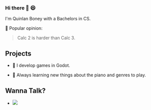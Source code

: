 ### Hi there 👋 :smile:

I'm Quinlan Boney with a Bachelors in CS.

🤔 Popular opinion: 

> Calc 2 is harder than Calc 3.

## Projects

- 🌱 I develop games in Godot.
<!--- ⚡ I have my own [website](https://hashtagornah.github.io/) as a hub about _me_!-->
- 💬 Always learning new things about the piano and genres to play.

## Wanna Talk?

- <a href="https://www.linkedin.com/in/quinlan-boney-0300391b5/">
    <img src="https://img.shields.io/badge/LinkedIn-black?color=black&style=for-the-badge&logo=Linkedin"/>
  </a>


<!--
**HashtagOrNah/HashtagOrNah** is a ✨ _special_ ✨ repository because its `README.md` (this file) appears on your GitHub profile.


<img src ="https://simpleicons.org/icons/linkedin.svg" width="22px">
Here are some ideas to get you started:

- 🔭 I’m currently working on ...
- 🌱 I’m currently learning ...
- 👯 I’m looking to collaborate on ...
- 🤔 I’m looking for help with ...
- 💬 Ask me about ...
- 📫 How to reach me: ...
- 😄 Pronouns: ...
- ⚡ Fun fact: ...
-->

